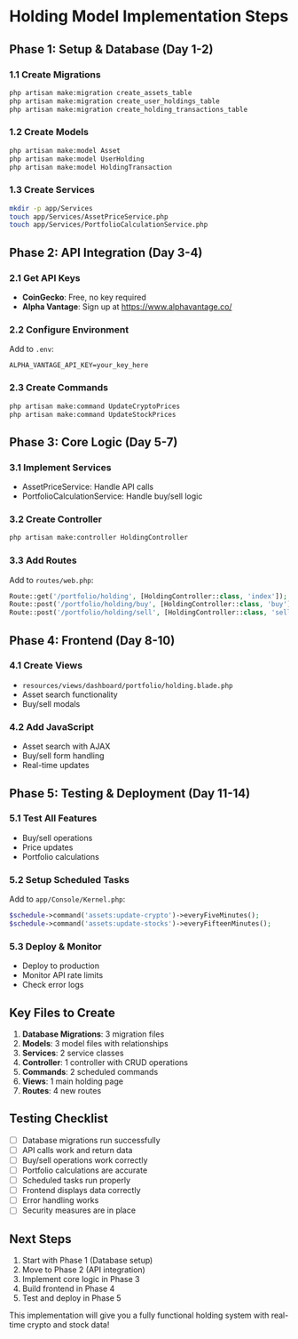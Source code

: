 # Holding Model Implementation Steps

## Phase 1: Setup & Database (Day 1-2)

### 1.1 Create Migrations
```bash
php artisan make:migration create_assets_table
php artisan make:migration create_user_holdings_table
php artisan make:migration create_holding_transactions_table
```

### 1.2 Create Models
```bash
php artisan make:model Asset
php artisan make:model UserHolding
php artisan make:model HoldingTransaction
```

### 1.3 Create Services
```bash
mkdir -p app/Services
touch app/Services/AssetPriceService.php
touch app/Services/PortfolioCalculationService.php
```

## Phase 2: API Integration (Day 3-4)

### 2.1 Get API Keys
- **CoinGecko**: Free, no key required
- **Alpha Vantage**: Sign up at https://www.alphavantage.co/

### 2.2 Configure Environment
Add to `.env`:
```env
ALPHA_VANTAGE_API_KEY=your_key_here
```

### 2.3 Create Commands
```bash
php artisan make:command UpdateCryptoPrices
php artisan make:command UpdateStockPrices
```

## Phase 3: Core Logic (Day 5-7)

### 3.1 Implement Services
- AssetPriceService: Handle API calls
- PortfolioCalculationService: Handle buy/sell logic

### 3.2 Create Controller
```bash
php artisan make:controller HoldingController
```

### 3.3 Add Routes
Add to `routes/web.php`:
```php
Route::get('/portfolio/holding', [HoldingController::class, 'index']);
Route::post('/portfolio/holding/buy', [HoldingController::class, 'buy']);
Route::post('/portfolio/holding/sell', [HoldingController::class, 'sell']);
```

## Phase 4: Frontend (Day 8-10)

### 4.1 Create Views
- `resources/views/dashboard/portfolio/holding.blade.php`
- Asset search functionality
- Buy/sell modals

### 4.2 Add JavaScript
- Asset search with AJAX
- Buy/sell form handling
- Real-time updates

## Phase 5: Testing & Deployment (Day 11-14)

### 5.1 Test All Features
- Buy/sell operations
- Price updates
- Portfolio calculations

### 5.2 Setup Scheduled Tasks
Add to `app/Console/Kernel.php`:
```php
$schedule->command('assets:update-crypto')->everyFiveMinutes();
$schedule->command('assets:update-stocks')->everyFifteenMinutes();
```

### 5.3 Deploy & Monitor
- Deploy to production
- Monitor API rate limits
- Check error logs

## Key Files to Create

1. **Database Migrations**: 3 migration files
2. **Models**: 3 model files with relationships
3. **Services**: 2 service classes
4. **Controller**: 1 controller with CRUD operations
5. **Commands**: 2 scheduled commands
6. **Views**: 1 main holding page
7. **Routes**: 4 new routes

## Testing Checklist

- [ ] Database migrations run successfully
- [ ] API calls work and return data
- [ ] Buy/sell operations work correctly
- [ ] Portfolio calculations are accurate
- [ ] Scheduled tasks run properly
- [ ] Frontend displays data correctly
- [ ] Error handling works
- [ ] Security measures are in place

## Next Steps

1. Start with Phase 1 (Database setup)
2. Move to Phase 2 (API integration)
3. Implement core logic in Phase 3
4. Build frontend in Phase 4
5. Test and deploy in Phase 5

This implementation will give you a fully functional holding system with real-time crypto and stock data!
